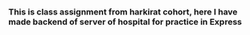 <h3>This is  class assignment from harkirat cohort, here I  have made backend of server of  hospital for practice in Express</h3>
